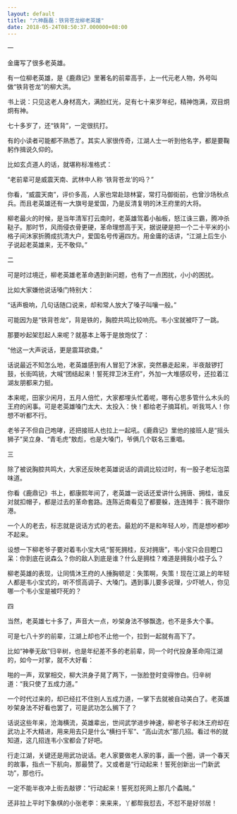 ```yaml
---
layout: default
title: "六神磊磊：铁背苍龙柳老英雄"
date: 2018-05-24T08:50:37.000000+08:00
---
```


一

金庸写了很多老英雄。 

有一位柳老英雄，是《鹿鼎记》里著名的前辈高手，上一代元老人物，外号叫做“铁背苍龙”的柳大洪。 

书上说：只见这老人身材高大，满脸红光，足有七十来岁年纪，精神饱满，双目炯炯有神。 

七十多岁了，还“铁背”，一定很抗打。 

有的小读者可能都不熟悉了。其实人家很传奇，江湖人士一听到他名字，都是要鞠躬作揖说久仰的。 

比如玄贞道人的话，就堪称标准格式： 

“老前辈可是威震天南、武林中人称 ‘铁背苍龙’的吗？” 

你看，“威震天南”，评价多高，人家也常赴琼林宴，常打马御街前，也曾沙场秋点兵。而且老英雄还有一大旗号是爱国，乃是反清复明的沐王府里的大将。 

柳老最火的时候，是当年清军打云南时，老英雄驾着小舢板，怒江诛三霸，腾冲杀鞑子。那时节，风雨侵衣骨更硬，革命理想高于天，据说硬是把一个二十平米的小格子间沐家折腾成抗清大户，爱国名号传遍四方。用金庸的话讲，“江湖上后生小子说起老英雄来，无不敬仰。” 

二 

可是时过境迁，柳老英雄老革命遇到新问题，也有了一点困扰，小小的困扰。 

比如大家嫌他说话嗓门特别大： 

“话声极响，几句话随口说来，却和常人放大了嗓子叫嚷一般。” 

可能因为是“铁背苍龙”，背是铁的，胸腔共鸣比较响亮。韦小宝就被吓了一跳。 

那要吵起架怼起人来呢？就基本上等于是放炮仗了： 

“他这一大声说话，更是震耳欲聋。”


话说最近不知怎么地，老英雄感到有人冒犯了沐家，突然暴走起来，半夜敲锣打鼓，长街鸣铳，大喊“团结起来！誓死捍卫沐王府”，外加一大堆感叹号，还拉着江湖友朋都来力挺。 

本来呢，田家少闲月，五月人倍忙，大家都埋头忙着呢，哪有心思多管什么木头的王府的闲事。可是老英雄嗓门太大、太投入：快！都给老子摘耳机，听我骂人！你想不听都不行。 

老爷子不但自己咆哮，还把接班人也拉上一起吼。《鹿鼎记》里他的接班人是“摇头狮子”吴立身、“青毛虎”敖彪，也是大嗓门，爷俩几个联名三重唱。 

三 

除了被说胸腔共鸣大，大家还反映老英雄说话的调调比较过时，有一股子老坛泡菜味道。 

你看《鹿鼎记》书上，都康熙年间了，老英雄一说话还爱讲什么拥唐、拥桂，谁反对就扣帽子，都是过去的革命套路。连陈近南看见了都要躲，连连摊手：我不跟你港。 

一个人的老去，标志就是说话方式的老去。最尬的不是和年轻人吵，而是想吵都吵不起来。 

设想一下柳老爷子要对着韦小宝大吼“誓死拥桂，反对拥唐”，韦小宝只会目瞪口呆：你到底在说森么？你的敌人到底是谁？什么是拥桂？难道是拥我小桂子么？ 

柳老英雄的表现，让同情沐王府的人捶胸顿足：失策啊，失策！现在江湖上的年轻人都是韦小宝式的，听不惯高调子、大嗓门。遇到事儿要多说理，少吓唬人，你见哪一个韦小宝是被吓死的？ 

四 

当然，老英雄七十多了，声音大一点，吵架身法不够飘逸，也不是多大个事。


可是七八十岁的前辈，江湖上却也不止他一个，拉到一起就有高下了。 

比如“神拳无敌”归辛树，也是年纪差不多的老前辈，同一个时代投身革命闯江湖的，如今一对掌，就不大好看： 

啪的一声，双掌相交，柳大洪身子晃了两下，一张脸登时变得惨白。归辛树道：“我只使了五成力道。” 

一个时代过来的，却已经扛不住别人五成力道，一掌下去就被自动美白了。老英雄吵架身法不好看也罢了，可是武功怎么搁下了？ 

话说这些年来，沧海横流，英雄辈出，世间武学进步神速，柳老爷子和沐王府却在武功上不大精进，用来用去只是什么“横扫千军”、“高山流水”那几招。看过书的就知道，这几招连韦小宝都会了好吧。 

行走江湖，关键还是用武功说话。老人家要做老人家的事，画一个圈，讲一个春天的故事，指点一下航向，那最赞了。又或者是“行动起来！誓死创新出一门新武功”，那也行。 

一定不能半夜冲上街去敲锣：“行动起来！誓死怼死网上那几个蟊贼。” 

还非拉上平时下象棋的小张老李：来来来，丫都帮我怼去，不怼不是好邻居！ 

